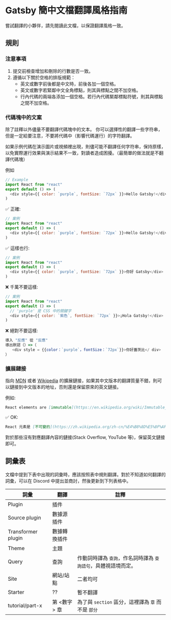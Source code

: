 # Gatsby 簡中文檔翻譯風格指南

嘗試翻譯的小夥伴，請先閱讀此文檔，以保證翻譯風格一致。

## 規則

### 注意事項

1. 提交前檢查增加和刪除的行數是否一致。
2. 遵循以下關於空格的排版規範：
   + 英文或數字前後都是中文時，前後各加一個空格。
   + 英文或數字若緊鄰中文全角標點，則其與標點之間不加空格。
   + 行內代碼的兩端各添加一個空格。若行內代碼緊鄰標點符號，則其與標點之間不加空格。


### 代碼塊中的文案

除了註釋以外儘量不要翻譯代碼塊中的文本。 你可以選擇性的翻譯一些字符串，但是一定給要注意，不要將代碼中（影響代碼運行）的字符翻譯。

如果示例代碼在演示圖片或視頻裡出現，則儘可能不翻譯任何字符串，保持原樣，以免實際運行效果與演示結果不一致，對讀者造成困擾。（最簡單的做法就是不翻譯代碼塊）

例如

```js
// Example
import React from "react"
export default () => (
  <div style={{ color: `purple`, fontSize: `72px` }}>Hello Gatsby!</div>
)
```

✅ 正確:

```js
// 案例
import React from "react"
export default () => (
  <div style={{ color: `purple`, fontSize: `72px` }}>Hello Gatsby!</div>
)
```

✅ 這樣也行:

```js
// 案例
import React from "react"
export default () => (
  <div style={{ color: `purple`, fontSize: `72px` }}>你好 Gatsby</div>
)
```

❌ 千萬不要這樣:

```js
// 案例
import React from "react"
export default () => (
  // 'purple' 是 CSS 中的關鍵字
  <div style={{ color: `紫色`, fontSize: `72px` }}>¡Hola Gatsby!</div>
)
```

❌ 絕對不要這樣:

```js
導入 "反應" 從 "反應"
導出默認（）=>（
   <div style = {{color：`purple`，fontSize：`72px`}}>你好蓋茨比</ div>
）
```

### 擴展鏈接

指向 [MDN] 或者 [Wikipedia] 的擴展鏈接，如果其中文版本的翻譯質量不錯，則可以鏈接到中文版本的地址，否則還是保留原來的英文鏈接。

[mdn]: https://developer.mozilla.org/en-US/
[wikipedia]: https://en.wikipedia.org/wiki/Main_Page

例如:

```md
React elements are [immutable](https://en.wikipedia.org/wiki/Immutable_object).
```

✅ OK:

```md
React 元素是 [不可變的](https://zh.wikipedia.org/zh-cn/%E4%B8%8D%E5%8F%AF%E8%AE%8A%E7%89%A9%E4%BB%B6)。
```

對於那些沒有對應翻譯內容的鏈接(Stack Overflow, YouTube 等)，保留英文鏈接即可。

## 詞彙表

文檔中提到下表中出現的詞彙時，應該按照表中規則翻譯。對於不知道如何翻譯的詞彙，可以在 Discord 中提出並商討，然後更新到下列表格中。

| 詞彙   | 翻譯 | 註釋 |
| ------ | ----------- | ----------------- |
| Plugin | 插件        | |
| Source plugin | 數據源插件 | |
| Transformer plugin | 數據轉換插件 | |
| Theme  | 主題        ||
| Query  | 查詢         |作動詞時譯為 `查詢`，作名詞時譯為 `查詢語句`，具體視語境而定。|
| Site   | 網站/站點     |二者均可|
| Starter  | ??     |暫不翻譯|
| tutorial/part-x | 第 <數字> 章 | 為了與 `section` 區分，這裡譯為 `章` 而不是 `部分` |
